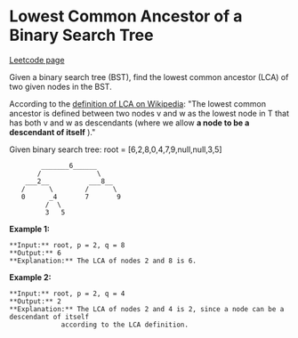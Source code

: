 # Lowest Common Ancestor of a Binary Search Tree
[Leetcode page](https://leetcode.com/problems/lowest-common-ancestor-of-a-binary-search-tree/description)

Given a binary search tree (BST), find the lowest common ancestor (LCA) of two
given nodes in the BST.

According to the [definition of LCA on
Wikipedia](https://en.wikipedia.org/wiki/Lowest_common_ancestor): "The lowest
common ancestor is defined between two nodes v and w as the lowest node in T
that has both v and w as descendants (where we allow **a node to be a
descendant of itself** )."

Given binary search tree:  root = [6,2,8,0,4,7,9,null,null,3,5]

    
    
            _______6______
           /              \
        ___2__          ___8__
       /      \        /      \
       0      _4       7       9
             /  \
             3   5
    

**Example 1:**

    
    
    **Input:** root, p = 2, q = 8
    **Output:** 6 
    **Explanation:** The LCA of nodes 2 and 8 is 6.
    

**Example 2:**

    
    
    **Input:** root, p = 2, q = 4
    **Output:** 2
    **Explanation:** The LCA of nodes 2 and 4 is 2, since a node can be a descendant of itself 
                 according to the LCA definition.

